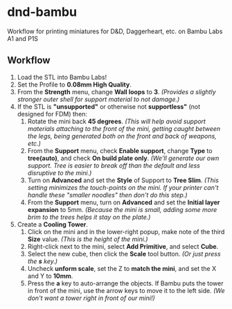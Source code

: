 # dnd-bambu
Workflow for printing miniatures for D&amp;D, Daggerheart, etc. on Bambu Labs A1 and P1S

## Workflow

1. Load the STL into Bambu Labs!
2. Set the Profile to **0.08mm High Quality**.
3. From the **Strength** menu, change **Wall loops** to **3**. *(Provides a slightly stronger outer shell for support material to not damage.)*
4. If the STL is **"unsupported"** or otherwise not **supportless"** (not designed for FDM) then:
    1. Rotate the mini back **45 degrees**. *(This will help avoid support materials attaching to the front of the mini, getting caught between the legs, being generated both on the front and back of weapons, etc.)*
    2. From the **Support** menu, check **Enable support**, change **Type** to **tree(auto)**, and check **On build plate only**. *(We'll generate our own support. Tree is easier to break off than the default and less disruptive to the mini.)*
    3. Turn on **Advanced** and set the **Style** of Support to **Tree Slim**. *(This setting minimizes the touch-points on the mini. If your printer can't handle these "smaller noodles" then don't do this step.)*
    4. From the **Support** menu, turn on **Advanced** and set the **Initial layer expansion** to 5mm. *(Because the mini is small, adding some more brim to the trees helps it stay on the plate.)*
5. Create a **Cooling Tower**.
    1. Click on the mini and in the lower-right popup, make note of the third **Size** value. *(This is the height of the mini.)*
    2. Right-click next to the mini, select **Add Primitive**, and select **Cube**.
    3. Select the new cube, then click the **Scale** tool button. *(Or just press the **s** key.)*
    4. Uncheck **unform scale**, set the Z to **match the mini**, and set the X and Y to **10mm**.
    5. Press the **a** key to auto-arrange the objects. If Bambu puts the tower in front of the mini, use the arrow keys to move it to the left side. *(We don't want a tower right in front of our mini!)*

